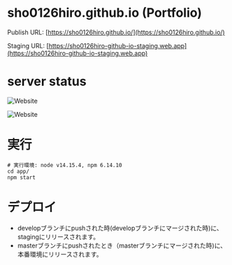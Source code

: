 # sho0126hiro.github.io (Portfolio)

Publish URL: [https://sho0126hiro.github.io/](https://sho0126hiro.github.io/)

Staging URL: [https://sho0126hiro-github-io-staging.web.app](https://sho0126hiro-github-io-staging.web.app)

# server status

![Website](https://img.shields.io/website?label=publish&url=https%3A%2F%2Fsho0126hiro.github.io%2F) 

![Website](https://img.shields.io/website?label=develop&url=https%3A%2F%2Fsho0126hiro-github-io-staging.web.app)

# 実行

```shell
# 実行環境: node v14.15.4, npm 6.14.10
cd app/
npm start
```
# デプロイ

- developブランチにpushされた時(developブランチにマージされた時)に、stagingにリリースされます。
- masterブランチにpushされたとき（masterブランチにマージされた時)に、本番環境にリリースされます。

















